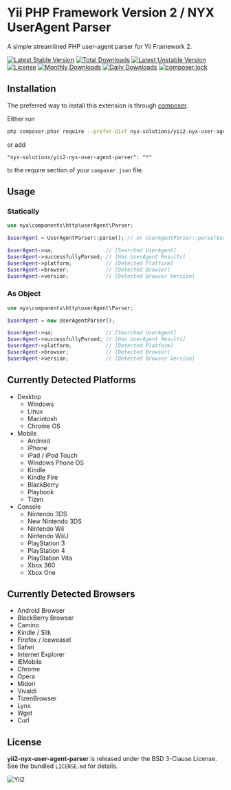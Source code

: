 Yii PHP Framework Version 2 / NYX UserAgent Parser
==================================================

A simple streamlined PHP user-agent parser for Yii Framework 2.

[![Latest Stable Version](https://poser.pugx.org/nyx-solutions/yii2-nyx-user-agent-parser/v/stable)](https://packagist.org/packages/nyx-solutions/yii2-nyx-user-agent-parser)
[![Total Downloads](https://poser.pugx.org/nyx-solutions/yii2-nyx-user-agent-parser/downloads)](https://packagist.org/packages/nyx-solutions/yii2-nyx-user-agent-parser)
[![Latest Unstable Version](https://poser.pugx.org/nyx-solutions/yii2-nyx-user-agent-parser/v/unstable)](https://packagist.org/packages/nyx-solutions/yii2-nyx-user-agent-parser)
[![License](https://poser.pugx.org/nyx-solutions/yii2-nyx-user-agent-parser/license)](https://packagist.org/packages/nyx-solutions/yii2-nyx-user-agent-parser)
[![Monthly Downloads](https://poser.pugx.org/nyx-solutions/yii2-nyx-user-agent-parser/d/monthly)](https://packagist.org/packages/nyx-solutions/yii2-nyx-user-agent-parser)
[![Daily Downloads](https://poser.pugx.org/nyx-solutions/yii2-nyx-user-agent-parser/d/daily)](https://packagist.org/packages/nyx-solutions/yii2-nyx-user-agent-parser)
[![composer.lock](https://poser.pugx.org/nyx-solutions/yii2-nyx-user-agent-parser/composerlock)](https://packagist.org/packages/nyx-solutions/yii2-nyx-user-agent-parser)

## Installation

The preferred way to install this extension is through [composer](http://getcomposer.org/download/).

Either run

```bash
php composer.phar require --prefer-dist nyx-solutions/yii2-nyx-user-agent-parser "*"
```

or add

```
"nyx-solutions/yii2-nyx-user-agent-parser": "*"
```

to the require section of your `composer.json` file.

## Usage

### Statically

```php
use nyx\components\http\userAgent\Parser;

$userAgent = UserAgentParser::parse(); // or UserAgentParser::parse($ua);

$userAgent->ua;                 // [Searched UserAgent]
$userAgent->successfullyParsed; // [Has UserAgent Results]
$userAgent->platform;           // [Detected Platform]
$userAgent->browser;            // [Detected Browser]
$userAgent->version;            // [Detected Browser Version]
```

### As Object

```php
use nyx\components\http\userAgent\Parser;

$userAgent = new UserAgentParser();

$userAgent->ua;                 // [Searched UserAgent]
$userAgent->successfullyParsed; // [Has UserAgent Results]
$userAgent->platform;           // [Detected Platform]
$userAgent->browser;            // [Detected Browser]
$userAgent->version;            // [Detected Browser Version]
```

## Currently Detected Platforms

- Desktop
    - Windows
    - Linux
    - Macintosh
    - Chrome OS
- Mobile
    - Android
    - iPhone
    - iPad / iPod Touch
    - Windows Phone OS
    - Kindle
    - Kindle Fire
    - BlackBerry
    - Playbook
    - Tizen
- Console
    - Nintendo 3DS
    - New Nintendo 3DS
    - Nintendo Wii
    - Nintendo WiiU
    - PlayStation 3
    - PlayStation 4
    - PlayStation Vita
    - Xbox 360
    - Xbox One

## Currently Detected Browsers

- Android Browser
- BlackBerry Browser
- Camino
- Kindle / Silk
- Firefox / Iceweasel
- Safari
- Internet Explorer
- IEMobile
- Chrome
- Opera
- Midori
- Vivaldi
- TizenBrowser
- Lynx
- Wget
- Curl

## License

**yii2-nyx-user-agent-parser** is released under the BSD 3-Clause License. See the bundled `LICENSE.md` for details.

![Yii2](https://img.shields.io/badge/Powered_by-Yii_Framework-green.svg?style=flat)
